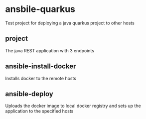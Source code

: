 # ansbile-quarkus
Test project for deploying a java quarkus project to other hosts

## project
The java REST application with 3 endpoints

## ansible-install-docker
Installs docker to the remote hosts

## ansible-deploy
Uploads the docker image to local docker registry and sets up the application to the specified hosts
